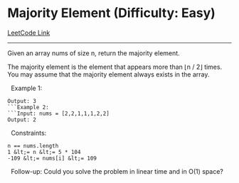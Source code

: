 # Majority Element (Difficulty: Easy)

[LeetCode Link](https://leetcode.com/problems/majority-element/)

---

Given an array nums of size n, return the majority element.

The majority element is the element that appears more than &lfloor;n / 2&rfloor; times. You may assume that the majority element always exists in the array.

&nbsp;
Example 1:
```Input: nums = [3,2,3]
Output: 3
```Example 2:
```Input: nums = [2,2,1,1,1,2,2]
Output: 2
```
&nbsp;
Constraints:


	n == nums.length
	1 &lt;= n &lt;= 5 * 104
	-109 &lt;= nums[i] &lt;= 109


&nbsp;
Follow-up: Could you solve the problem in linear time and in O(1) space?
